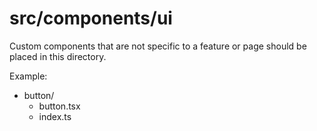# src/components/ui

Custom components that are not specific to a feature or page should be placed in this directory.

Example:

- button/
  - button.tsx
  - index.ts

